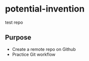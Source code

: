 # potential-invention
test repo

## Purpose

- Create a remote repo on Github
- Practice Git workflow
